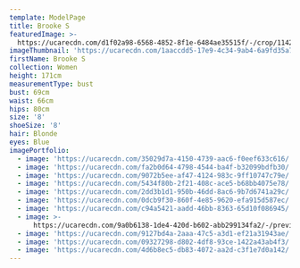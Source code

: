 ```yaml
---
template: ModelPage
title: Brooke S
featuredImage: >-
  https://ucarecdn.com/d1f02a98-6568-4852-8f1e-6484ae35515f/-/crop/1142x502/0,294/-/preview/
imageThumbnail: 'https://ucarecdn.com/1aaccdd5-17e9-4c34-9ab4-6a9fd35a7ec9/'
firstName: Brooke S
collection: Women
height: 171cm
measurementType: bust
bust: 69cm
waist: 66cm
hips: 80cm
size: '8'
shoeSize: '8'
hair: Blonde
eyes: Blue
imagePortfolio:
  - image: 'https://ucarecdn.com/35029d7a-4150-4739-aac6-f0eef633c616/'
  - image: 'https://ucarecdn.com/fa2b0d64-4798-4544-ba4f-b32099bdfb30/'
  - image: 'https://ucarecdn.com/9072b5ee-af47-4124-983c-9ff10747c79e/'
  - image: 'https://ucarecdn.com/5434f80b-2f21-408c-ace5-b68bb4075e78/'
  - image: 'https://ucarecdn.com/2dd3b1d1-950b-46dd-8ac6-9b7d6741a29c/'
  - image: 'https://ucarecdn.com/0dcb9f30-860f-4e85-9620-efa915d587ec/'
  - image: 'https://ucarecdn.com/c94a5421-aadd-46bb-8363-65d10f086945/'
  - image: >-
      https://ucarecdn.com/9a0b6138-1de4-420d-b602-abb299134fa2/-/preview/-/rotate/270/
  - image: 'https://ucarecdn.com/9127bd4a-2aaa-47c5-a3d1-ef21a31943ae/'
  - image: 'https://ucarecdn.com/09327298-d802-4df8-93ce-1422a43ab4f3/'
  - image: 'https://ucarecdn.com/4d6b8ec5-db83-4072-aa2d-c3f1e7d0a142/'
---
```


